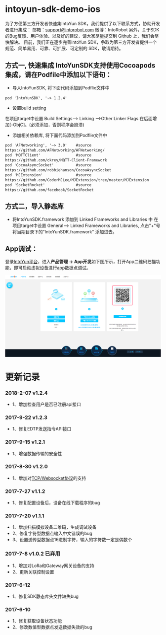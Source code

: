 # intoyun-sdk-demo-ios

为了方便第三方开发者快速集IntoYun SDK，我们提供了以下联系方式，协助开发者进行集成：
邮箱：support@intorobot.com
微博：IntoRobot
另外，关于SDK的Bug反馈、用户体验、以及好的建议，请大家尽量提交到 Github 上，我们会尽快解决。
目前，我们正在逐步完善IntoYun SDK，争取为第三方开发者提供一个规范、简单易用、可靠、可扩展、可定制的 SDK，敬请期待。

## 方式一, 快速集成 IntoYunSDK支持使用Cocoapods集成，请在Podfile中添加以下语句：

* 导入IntoYunSDK, 将下面代码添加到Podflie文件中

`pod 'IntoYunSDK', '~> 1.2.4'`

* 设置build setting

在项目target中设置 Build Settings--> Linking -->Other Linker Flags 在后面增加[-ObjC]。(必须添加，否则程序会崩溃)

* 添加相关依赖库, 将下面代码添加到Podflie文件中

```
pod 'AFNetworking', '~> 3.0'    #source     https://github.com/AFNetworking/AFNetworking/
pod 'MQTTClient'                #source     https://github.com/ckrey/MQTT-Client-Framework
pod 'CocoaAsyncSocket'          #source     https://github.com/robbiehanson/CocoaAsyncSocket
pod 'MJExtension'               #source     https://github.com/CoderMJLee/MJExtension/tree/master/MJExtension
pod 'SocketRocket'              #source     https://github.com/facebook/SocketRocket
```

## 方式二，导入静态库
* 将IntoYunSDK.framework 添加到 Linked Frameworks and Libraries 中
在项目target中设置 General--> Linked Frameworks and Libraries, 点击"+"号将当期目录下的"IntoYunSDK.framework" 添加进去。


## App调试：

登录[IntoYun平台](https://www.intoyun.com)，进入**产品管理 -> App开发**如下图所示，打开App二维码扫描功能，即可启动虚拟设备进行app数据点调试。

![](./image/virtual_scan.png)


# 更新记录

### 2018-2-07   v1.2.4 
- 1、增加检查用户是否已注册api接口

### 2017-9-22   v1.2.3 
- 1、修复EDTP发送指令API接口

### 2017-9-15   v1.2.1 
- 1、增强数据传输的安全性

### 2017-8-30      v1.2.0 
- 1、增加对[TCP/Websocket协议](http://docs.intoyun.com/yunapi/tcp/)的支持

### 2017-7-27      v1.1.2 
- 1、修复配置设备后，设备在线下载程序的bug

### 2017-7-20      v1.1.1
- 1、增加扫描模拟设备二维码，生成调试设备
- 2、修复字符型数据点输入中文错误的bug
- 3、设置透传型数据点16进制字符，输入的字符数一定是偶数个

### 2017-7-8       v1.0.2 已弃用
- 1、增加对LoRa和Gateway网关设备的支持
- 2、更新关联控制设置

### 2017-6-12
- 1、修复SDK静态库头文件缺失bug

### 2017-6-10
- 1、修复获取设备状态功能
- 2、修改数值型数据点发送数据失效的bug
